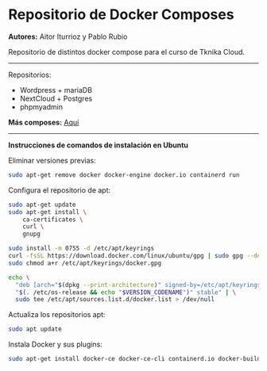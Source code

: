 # Repositorio de Docker Composes

**Autores:** Aitor Iturrioz y Pablo Rubio

Repositorio de distintos docker compose para el curso de Tknika Cloud.

---

Repositorios:

* Wordpress + mariaDB
* NextCloud + Postgres
* phpmyadmin

**Más composes:** [Aquí](https://github.com/docker/awesome-compose)

---

**Instrucciones de comandos de  instalación en Ubuntu**

Eliminar versiones previas:

```bash
sudo apt-get remove docker docker-engine docker.io containerd run
```

Configura el repositorio de apt:

```bash
sudo apt-get update
sudo apt-get install \
    ca-certificates \
    curl \
    gnupg
```

```bash
sudo install -m 0755 -d /etc/apt/keyrings
curl -fsSL https://download.docker.com/linux/ubuntu/gpg | sudo gpg --dearmor -o /etc/apt/keyrings/docker.gpg
sudo chmod a+r /etc/apt/keyrings/docker.gpg
```

```bash
echo \
  "deb [arch="$(dpkg --print-architecture)" signed-by=/etc/apt/keyrings/docker.gpg] https://download.docker.com/linux/ubuntu \
  "$(. /etc/os-release && echo "$VERSION_CODENAME")" stable" | \
  sudo tee /etc/apt/sources.list.d/docker.list > /dev/null
```

Actualiza los repositorios apt:

```bash
sudo apt update
```

Instala Docker y sus plugins:

```bash
sudo apt-get install docker-ce docker-ce-cli containerd.io docker-buildx-plugin docker-compose-plugin
```
